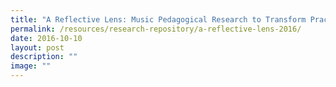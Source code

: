 ```yaml
---
title: "A Reflective Lens: Music Pedagogical Research to Transform Practice"
permalink: /resources/research-repository/a-reflective-lens-2016/
date: 2016-10-10
layout: post
description: ""
image: ""
---
```

